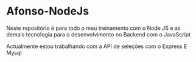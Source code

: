 # Afonso-NodeJs
 Neste repositório é para todo o meu treinamento com o Node JS e as demais tecnologia para o desenvolvimento no Backend com o JavaScript


 Actualmente estou trabalhando com a API de seleções com o Express E Mysql

